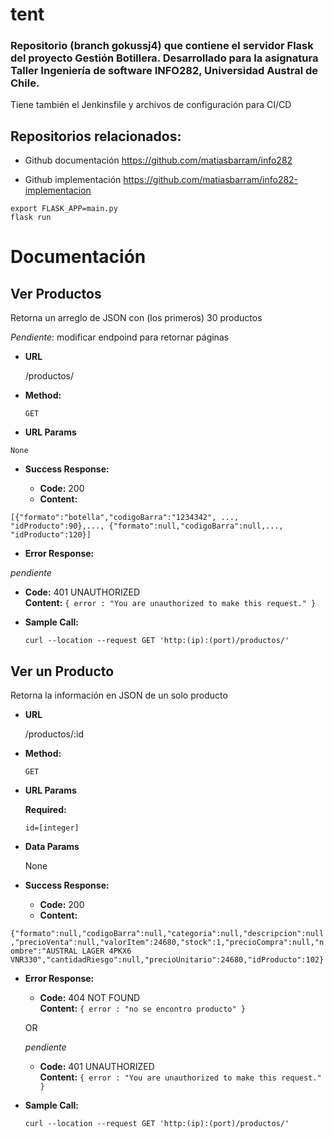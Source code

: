 # tent

### Repositorio (branch gokussj4) que contiene el servidor Flask del proyecto Gestión Botillera. Desarrollado para la asignatura Taller Ingeniería de software INFO282, Universidad Austral de Chile.

Tiene también el Jenkinsfile y archivos de configuración para CI/CD

## Repositorios relacionados:

* Github documentación https://github.com/matiasbarram/info282

* Github implementación https://github.com/matiasbarram/info282-implementacion



```
export FLASK_APP=main.py
flask run

```

# Documentación

**Ver Productos**
----
  Retorna un arreglo de JSON con (los primeros) 30 productos
  
  *Pendiente*: modificar endpoind para retornar páginas 

* **URL**

  /productos/

* **Method:**

  `GET`
  
*  **URL Params**

  `None`

* **Success Response:**

  * **Code:** 200 <br />
  * **Content:**
    
`[{"formato":"botella","codigoBarra":"1234342", ..., "idProducto":90},..., {"formato":null,"codigoBarra":null,..., "idProducto":120}]`
 
* **Error Response:**

*pendiente*

  * **Code:** 401 UNAUTHORIZED <br />
    **Content:** `{ error : "You are unauthorized to make this request." }`

* **Sample Call:**

  ```shell
  curl --location --request GET 'http:(ip):(port)/productos/'
  ```
    
    
**Ver un Producto**
----
  Retorna la información en JSON de un solo producto

* **URL**

  /productos/:id

* **Method:**

  `GET`
  
*  **URL Params**

   **Required:**
 
   `id=[integer]`

* **Data Params**

  None

* **Success Response:**

  * **Code:** 200 <br />
  * **Content:** 
    
`{"formato":null,"codigoBarra":null,"categoria":null,"descripcion":null,"precioVenta":null,"valorItem":24680,"stock":1,"precioCompra":null,"nombre":"AUSTRAL LAGER 4PKX6 VNR330","cantidadRiesgo":null,"precioUnitario":24680,"idProducto":102}`
 
* **Error Response:**

  * **Code:** 404 NOT FOUND <br />
    **Content:** `{ error : "no se encontro producto" }`

  OR
  
  *pendiente*

  * **Code:** 401 UNAUTHORIZED <br />
    **Content:** `{ error : "You are unauthorized to make this request." }`

* **Sample Call:**
 
  ```shell
  curl --location --request GET 'http:(ip):(port)/productos/'
  ```
